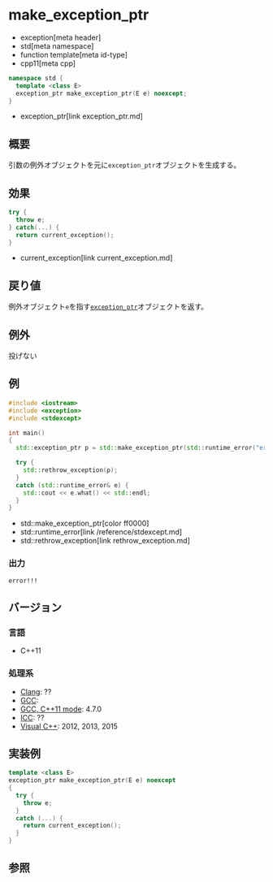 # make_exception_ptr
* exception[meta header]
* std[meta namespace]
* function template[meta id-type]
* cpp11[meta cpp]

```cpp
namespace std {
  template <class E>
  exception_ptr make_exception_ptr(E e) noexcept;
}
```
* exception_ptr[link exception_ptr.md]

## 概要
引数の例外オブジェクトを元に`exception_ptr`オブジェクトを生成する。


## 効果
```cpp
try {
  throw e;
} catch(...) {
  return current_exception();
}
```
* current_exception[link current_exception.md]


## 戻り値
例外オブジェクト`e`を指す[`exception_ptr`](exception_ptr.md)オブジェクトを返す。


## 例外
投げない


## 例
```cpp example
#include <iostream>
#include <exception>
#include <stdexcept>

int main()
{
  std::exception_ptr p = std::make_exception_ptr(std::runtime_error("error!!!"));

  try {
    std::rethrow_exception(p);
  }
  catch (std::runtime_error& e) {
    std::cout << e.what() << std::endl;
  }
}
```
* std::make_exception_ptr[color ff0000]
* std::runtime_error[link /reference/stdexcept.md]
* std::rethrow_exception[link rethrow_exception.md]

### 出力
```
error!!!
```

## バージョン
### 言語
- C++11

### 処理系
- [Clang](/implementation.md#clang): ??
- [GCC](/implementation.md#gcc): 
- [GCC, C++11 mode](/implementation.md#gcc): 4.7.0
- [ICC](/implementation.md#icc): ??
- [Visual C++](/implementation.md#visual_cpp): 2012, 2013, 2015


## 実装例
```cpp
template <class E>
exception_ptr make_exception_ptr(E e) noexcept
{
  try {
    throw e;
  }
  catch (...) {
    return current_exception();
  }
}
```

## 参照


